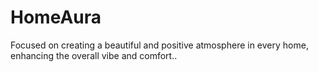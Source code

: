 # HomeAura
Focused on creating a beautiful and positive atmosphere in every home, enhancing the overall vibe and comfort..
